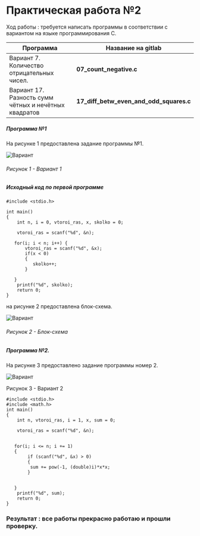# Практическая работа №2
Ход работы : требуется написать программы в соответствии с вариантом на языке программирования С. 

Программа     | Название на gitlab
-----------  | -------------
Вариант 7. Количество отрицательных чисел.    | **07_count_negative.c**
Вариант 17. Разность сумм чётных и нечётных квадратов    | **17_diff_betw_even_and_odd_squares.c**
##### Программа №1 
На рисунке 1 предоставлена задание программы №1.

![Вариант](pr2/1.PNG)

###### Рисунок 1 - Вариант 1 

##### Исходный код по первой программе 
```
#include <stdio.h>

int main()
{
    int n, i = 0, vtoroi_ras, x, skolko = 0;

    vtoroi_ras = scanf("%d", &n);

   for(i; i < n; i++) {
       vtoroi_ras = scanf("%d", &x);
       if(x < 0)
       {
          skolko++;
       }

   }
    printf("%d", skolko);
    return 0;
}

```
на рисунке 2 предоставлена блок-схема. 

![Вариант](pr2/3.PNG)

###### Рисунок 2 - Блок-схема 

##### Программа №2.

На рисунке 3 предоставлено задание программы номер 2.

![Вариант](pr2/2.PNG)

 Рисунок 3 - Вариант 2 
 
``` 
#include <stdio.h>
#include <math.h>
int main()
{
    int n, vtoroi_ras, i = 1, x, sum = 0;

    vtoroi_ras = scanf("%d", &n);
    
 
   for(i; i <= n; i += 1) 
   {
        if (scanf("%d", &x) > 0)
        {
         sum += pow(-1, (double)i)*x*x;
        }
    
      
   }
    printf("%d", sum);
    return 0;
}
```

### Результат : все работы прекрасно работаю и прошли проверку. 
